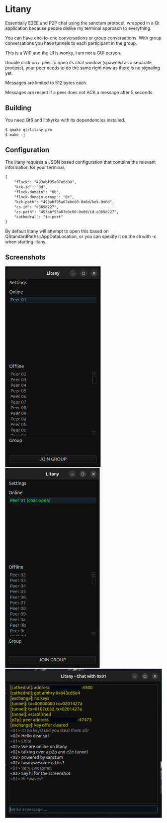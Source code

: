 # Litany

Essentially E2EE and P2P chat using the sanctum protocol, wrapped
in a Qt application because people dislike my terminal approach to
everything.

You can have one-to-one conversations or group conversations. With
group conversations you have tunnels to each participant in the group.

This is a WIP and the UI is wonky, I am not a GUI person.

Double click on a peer to open its chat window (spawned
as a separate process), your peer needs to do the same right
now as there is no signaling yet.

Messages are limited to 512 bytes each.

Messages are resent if a peer does not ACK a message after 5 seconds.

## Building

You need Qt6 and libkyrka with its dependencies installed.

```
$ qmake qt/litany.pro
$ make -j
```

## Configuration

The litany requires a JSON based configuration that contains
the relevant information for your terminal.

```
{
    "flock": "493abf95a07e0c00",
    "kek-id": "0d",
    "flock-domain": "0b",
    "flock-domain-group": "0c",
    "kek-path": "493abf95a07e0c00-0x0d/kek-0x0d",
    "cs-id": "e365d227",
    "cs-path": "493abf95a07e0c00-0x0d/id-e365d227",
    "cathedral": "ip:port"
}
```

By default litany will attempt to open this based on
QStandardPaths::AppDataLocation, or you can specify
it on the cli with -c when starting litany.

## Screenshots

<img src="images/litany01.png">
<img src="images/litany03.png">
<img src="images/litany02.png">
